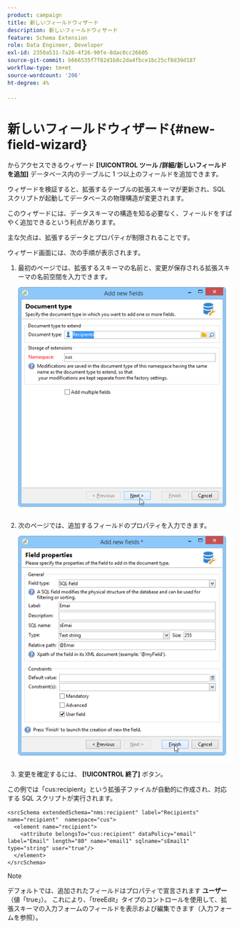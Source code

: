 ```yaml
---
product: campaign
title: 新しいフィールドウィザード
description: 新しいフィールドウィザード
feature: Schema Extension
role: Data Engineer, Developer
exl-id: 2350a531-7a26-4f26-90fe-8dac0cc26605
source-git-commit: b666535f7f82d1b8c2da4fbce1bc25cf8d39d187
workflow-type: tm+mt
source-wordcount: '206'
ht-degree: 4%

---
```


# 新しいフィールドウィザード{#new-field-wizard}


からアクセスできるウィザード **[!UICONTROL ツール /詳細/新しいフィールドを追加]** データベース内のテーブルに 1 つ以上のフィールドを追加できます。

ウィザードを検証すると、拡張するテーブルの拡張スキーマが更新され、SQL スクリプトが起動してデータベースの物理構造が変更されます。

このウィザードには、データスキーマの構造を知る必要なく、フィールドをすばやく追加できるという利点があります。

主な欠点は、拡張するデータとプロパティが制限されることです。

ウィザード画面には、次の手順が表示されます。

1. 最初のページでは、拡張するスキーマの名前と、変更が保存される拡張スキーマの名前空間を入力できます。

   ![](assets/d_ncs_integration_schema_addfield.png)

1. 次のページでは、追加するフィールドのプロパティを入力できます。

   ![](assets/d_ncs_integration_schema_addfield2.png)

1. 変更を確定するには、 **[!UICONTROL 終了]** ボタン。

この例では「cus:recipient」という拡張子ファイルが自動的に作成され、対応する SQL スクリプトが実行されます。

```
<srcSchema extendedSchema="nms:recipient" label="Recipients" name="recipient"  namespace="cus">  
  <element name="recipient">    
    <attribute belongsTo="cus:recipient" dataPolicy="email" label="Email" length="80" name="email1" sqlname="sEmail1" type="string" user="true"/>  
  </element>
</srcSchema>
```

>[!NOTE]
>
>デフォルトでは、追加されたフィールドはプロパティで宣言されます **ユーザー** （値「true」）。 これにより、「treeEdit」タイプのコントロールを使用して、拡張スキーマの入力フォームのフィールドを表示および編集できます（入力フォームを参照）。
